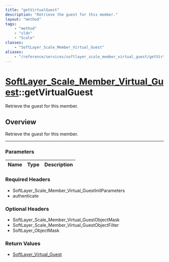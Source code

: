 ```yaml
---
title: "getVirtualGuest"
description: "Retrieve the guest for this member."
layout: "method"
tags:
    - "method"
    - "sldn"
    - "Scale"
classes:
    - "SoftLayer_Scale_Member_Virtual_Guest"
aliases:
    - "/reference/services/softlayer_scale_member_virtual_guest/getVirtualGuest"
---
```

# [SoftLayer_Scale_Member_Virtual_Guest](/reference/services/SoftLayer_Scale_Member_Virtual_Guest)::getVirtualGuest

Retrieve the guest for this member.


## Overview 
Retrieve the guest for this member.

-----

### Parameters 
|Name | Type | Description |
| --- | --- | --- |


### Required Headers
* SoftLayer_Scale_Member_Virtual_GuestInitParameters
* authenticate


### Optional Headers
* SoftLayer_Scale_Member_Virtual_GuestObjectMask
* SoftLayer_Scale_Member_Virtual_GuestObjectFilter
* SoftLayer_ObjectMask

### Return Values
* <a href='/reference/datatypes/SoftLayer_Virtual_Guest'>SoftLayer_Virtual_Guest </a>




